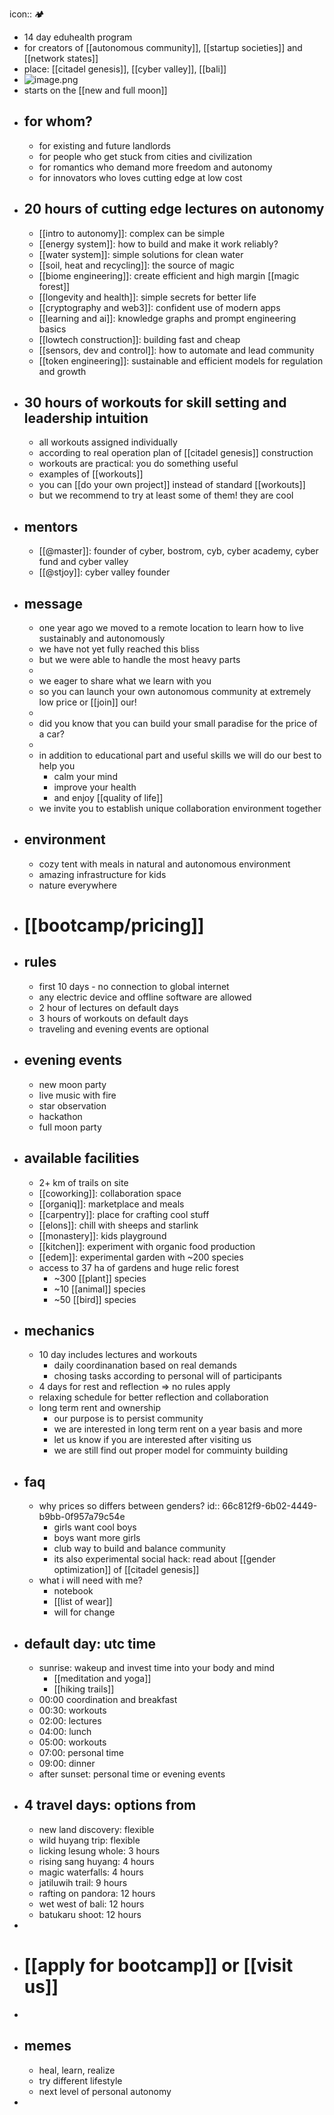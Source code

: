 icon:: 🏕️

- 14 day eduhealth program
- for creators of [[autonomous community]], [[startup societies]] and [[network states]]
- place: [[citadel genesis]], [[cyber valley]], [[bali]]
- ![image.png](../assets/image_1725878367697_0.png)
- starts on the [[new and full moon]]
- ## for whom?
	- for existing and future landlords
	- for people who get stuck from cities and civilization
	- for romantics who demand more freedom and autonomy
	- for innovators who loves cutting edge at low cost
- ## 20 hours of cutting edge lectures on autonomy
	- [[intro to autonomy]]: complex can be simple
	- [[energy system]]: how to build and make it work reliably?
	- [[water system]]: simple solutions for clean water
	- [[soil, heat and recycling]]: the source of magic
	- [[biome engineering]]: create efficient and high margin [[magic forest]]
	- [[longevity and health]]: simple secrets for better life
	- [[cryptography and web3]]: confident use of modern apps
	- [[learning and ai]]: knowledge graphs and prompt engineering basics
	- [[lowtech construction]]: building fast and cheap
	- [[sensors, dev and control]]: how to automate and lead community
	- [[token engineering]]: sustainable and efficient models for regulation and growth
- ## 30 hours of workouts for skill setting and leadership intuition
	- all workouts assigned individually
	- according to real operation plan of [[citadel genesis]] construction
	- workouts are practical: you do something useful
	- examples of [[workouts]]
	- you can [[do your own project]] instead of standard [[workouts]]
	- but we recommend to try at least some of them! they are cool
- ## mentors
	- [[@master]]: founder of cyber, bostrom, cyb, cyber academy, cyber fund and cyber valley
	- [[@stjoy]]: cyber valley founder
- ## message
	- one year ago we moved to a remote location to learn how to live sustainably and autonomously
	- we have not yet fully reached this bliss
	- but we were able to handle the most heavy parts
	-
	- we eager to share what we learn with you
	- so you can launch your own autonomous community at extremely low price or [[join]] our!
	-
	- did you know that you can build your small paradise for the price of a car?
	-
	- in addition to educational part and useful skills we will do our best to help you
		- calm your mind
		- improve your health
		- and enjoy [[quality of life]]
	- we invite you to establish unique collaboration environment together
- ## environment
	- cozy tent with meals in natural and autonomous environment
	- amazing infrastructure for kids
	- nature everywhere
- # [[bootcamp/pricing]]
- ## rules
	- first 10 days - no connection to global internet
	- any electric device and offline software are allowed
	- 2 hour of lectures on default days
	- 3 hours of workouts on default days
	- traveling and evening events are optional
- ## evening events
	- new moon party
	- live music with fire
	- star observation
	- hackathon
	- full moon party
- ## available facilities
	- 2+ km of trails on site
	- [[coworking]]: collaboration space
	- [[organiq]]: marketplace and meals
	- [[carpentry]]: place for crafting cool stuff
	- [[elons]]: chill with sheeps and starlink
	- [[monastery]]: kids playground
	- [[kitchen]]: experiment with organic food production
	- [[edem]]: experimental garden with ~200 species
	- access to 37 ha of gardens and huge relic forest
		- ~300 [[plant]] species
		- ~10 [[animal]] species
		- ~50 [[bird]] species
- ## mechanics
	- 10 day includes lectures and workouts
		- daily coordinanation based on real demands
		- chosing tasks according to personal will of participants
	- 4 days for rest and reflection => no rules apply
	- relaxing schedule for better reflection and collaboration
	- long term rent and ownership
		- our purpose is to persist community
		- we are interested in long term rent on a year basis and more
		- let us know if you are interested after visiting us
		- we are still find out proper model for commuinty building
- ## faq
	- why prices so differs between genders?
	  id:: 66c812f9-6b02-4449-b9bb-0f957a79c54e
		- girls want cool boys
		- boys want more girls
		- club way to build and balance community
		- its also experimental social hack: read about [[gender optimization]] of [[citadel genesis]]
	- what i will need with me?
		- notebook
		- [[list of wear]]
		- will for change
- ## default day: utc time
	- sunrise: wakeup and invest time into your body and mind
		- [[meditation and yoga]]
		- [[hiking trails]]
	- 00:00 coordination and breakfast
	- 00:30: workouts
	- 02:00: lectures
	- 04:00: lunch
	- 05:00: workouts
	- 07:00: personal time
	- 09:00: dinner
	- after sunset: personal time or evening events
- ## 4 travel days: options from
	- new land discovery: flexible
	- wild huyang trip: flexible
	- licking lesung whole: 3 hours
	- rising sang huyang: 4 hours
	- magic waterfalls: 4 hours
	- jatiluwih trail: 9 hours
	- rafting on pandora: 12 hours
	- wet west of bali: 12 hours
	- batukaru shoot: 12 hours
-
- # [[apply for bootcamp]] or [[visit us]]
-
- ## memes
	- heal, learn, realize
	- try different lifestyle
	- next level of personal autonomy
-